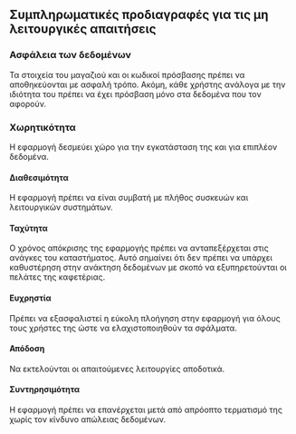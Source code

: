 ## Συμπληρωματικές προδιαγραφές για τις μη λειτουργικές απαιτήσεις 

### Ασφάλεια των δεδομένων
Τα στοιχεία του μαγαζιού και οι κωδικοί πρόσβασης πρέπει να αποθηκεύονται με ασφαλή τρόπο. Ακόμη, κάθε χρήστης ανάλογα με την ιδιότητα του πρέπει να έχει πρόσβαση μόνο στα δεδομένα που τον αφορούν. 

### Χωρητικότητα
Η εφαρμογή δεσμεύει χώρο για την εγκατάσταση της και για επιπλέον δεδομένα. 

#### Διαθεσιμότητα
Η εφαρμογή πρέπει να είναι συμβατή με πλήθος συσκευών και λειτουργικών συστημάτων.

#### Ταχύτητα
Ο χρόνος απόκρισης της εφαρμογής πρέπει να ανταπεξέρχεται στις ανάγκες του καταστήματος. Αυτό σημαίνει ότι δεν πρέπει να υπάρχει καθυστέρηση στην ανάκτηση δεδομένων με σκοπό να εξυπηρετούνται οι πελάτες της καφετέριας. 

#### Ευχρηστία 
Πρέπει να εξασφαλιστεί η εύκολη πλοήγηση στην εφαρμογή για όλους τους χρήστες της ώστε να ελαχιστοποιηθούν τα σφάλματα. 

#### Απόδοση
Να εκτελούνται οι απαιτούμενες λειτουργίες αποδοτικά.

#### Συντηρησιμότητα
Η εφαρμογή πρέπει να επανέρχεται μετά από απρόοπτο τερματισμό της χωρίς τον κίνδυνο απώλειας δεδομένων.